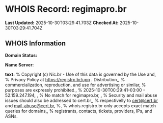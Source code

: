 # WHOIS Record: regimapro.br

**Last Updated:** 2025-10-30T03:29:41.703Z
**Checked At:** 2025-10-30T03:29:41.704Z

## WHOIS Information

**Domain Status:** 

**Name Server:** 

**text:** % Copyright (c) Nic.br - Use of this data is governed by the Use and, % Privacy Policy at https://registro.br/upp . Distribution,, % commercialization, reproduction, and use for advertising or similar, % purposes are expressly prohibited., % 2025-10-30T00:29:41-03:00 - 52.159.247.194, , % No match for regimapro.br, , % Security and mail abuse issues should also be addressed to cert.br,, % respectivelly to cert@cert.br and mail-abuse@cert.br, %, % whois.registro.br only accepts exact match queries for domains,, % registrants, contacts, tickets, providers, IPs, and ASNs.

